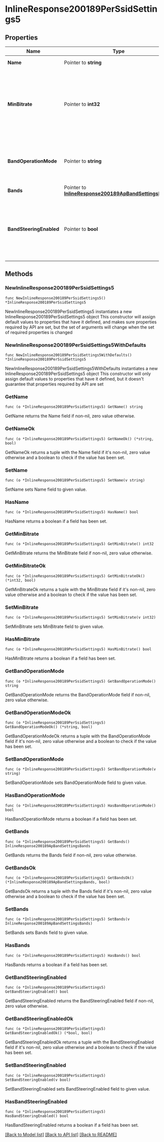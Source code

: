 # InlineResponse200189PerSsidSettings5

## Properties

Name | Type | Description | Notes
------------ | ------------- | ------------- | -------------
**Name** | Pointer to **string** | Name of SSID | [optional] 
**MinBitrate** | Pointer to **int32** | Sets min bitrate (Mbps) of this SSID. Can be one of &#39;1&#39;, &#39;2&#39;, &#39;5.5&#39;, &#39;6&#39;, &#39;9&#39;, &#39;11&#39;, &#39;12&#39;, &#39;18&#39;, &#39;24&#39;, &#39;36&#39;, &#39;48&#39; or &#39;54&#39;. | [optional] 
**BandOperationMode** | Pointer to **string** | Choice between &#39;dual&#39;, &#39;2.4ghz&#39;, &#39;5ghz&#39;, &#39;6ghz&#39; or &#39;multi&#39;. | [optional] 
**Bands** | Pointer to [**InlineResponse200189ApBandSettingsBands**](InlineResponse200189ApBandSettingsBands.md) |  | [optional] 
**BandSteeringEnabled** | Pointer to **bool** | Steers client to most open band between 2.4 GHz and 5 GHz. Can be either true or false. | [optional] 

## Methods

### NewInlineResponse200189PerSsidSettings5

`func NewInlineResponse200189PerSsidSettings5() *InlineResponse200189PerSsidSettings5`

NewInlineResponse200189PerSsidSettings5 instantiates a new InlineResponse200189PerSsidSettings5 object
This constructor will assign default values to properties that have it defined,
and makes sure properties required by API are set, but the set of arguments
will change when the set of required properties is changed

### NewInlineResponse200189PerSsidSettings5WithDefaults

`func NewInlineResponse200189PerSsidSettings5WithDefaults() *InlineResponse200189PerSsidSettings5`

NewInlineResponse200189PerSsidSettings5WithDefaults instantiates a new InlineResponse200189PerSsidSettings5 object
This constructor will only assign default values to properties that have it defined,
but it doesn't guarantee that properties required by API are set

### GetName

`func (o *InlineResponse200189PerSsidSettings5) GetName() string`

GetName returns the Name field if non-nil, zero value otherwise.

### GetNameOk

`func (o *InlineResponse200189PerSsidSettings5) GetNameOk() (*string, bool)`

GetNameOk returns a tuple with the Name field if it's non-nil, zero value otherwise
and a boolean to check if the value has been set.

### SetName

`func (o *InlineResponse200189PerSsidSettings5) SetName(v string)`

SetName sets Name field to given value.

### HasName

`func (o *InlineResponse200189PerSsidSettings5) HasName() bool`

HasName returns a boolean if a field has been set.

### GetMinBitrate

`func (o *InlineResponse200189PerSsidSettings5) GetMinBitrate() int32`

GetMinBitrate returns the MinBitrate field if non-nil, zero value otherwise.

### GetMinBitrateOk

`func (o *InlineResponse200189PerSsidSettings5) GetMinBitrateOk() (*int32, bool)`

GetMinBitrateOk returns a tuple with the MinBitrate field if it's non-nil, zero value otherwise
and a boolean to check if the value has been set.

### SetMinBitrate

`func (o *InlineResponse200189PerSsidSettings5) SetMinBitrate(v int32)`

SetMinBitrate sets MinBitrate field to given value.

### HasMinBitrate

`func (o *InlineResponse200189PerSsidSettings5) HasMinBitrate() bool`

HasMinBitrate returns a boolean if a field has been set.

### GetBandOperationMode

`func (o *InlineResponse200189PerSsidSettings5) GetBandOperationMode() string`

GetBandOperationMode returns the BandOperationMode field if non-nil, zero value otherwise.

### GetBandOperationModeOk

`func (o *InlineResponse200189PerSsidSettings5) GetBandOperationModeOk() (*string, bool)`

GetBandOperationModeOk returns a tuple with the BandOperationMode field if it's non-nil, zero value otherwise
and a boolean to check if the value has been set.

### SetBandOperationMode

`func (o *InlineResponse200189PerSsidSettings5) SetBandOperationMode(v string)`

SetBandOperationMode sets BandOperationMode field to given value.

### HasBandOperationMode

`func (o *InlineResponse200189PerSsidSettings5) HasBandOperationMode() bool`

HasBandOperationMode returns a boolean if a field has been set.

### GetBands

`func (o *InlineResponse200189PerSsidSettings5) GetBands() InlineResponse200189ApBandSettingsBands`

GetBands returns the Bands field if non-nil, zero value otherwise.

### GetBandsOk

`func (o *InlineResponse200189PerSsidSettings5) GetBandsOk() (*InlineResponse200189ApBandSettingsBands, bool)`

GetBandsOk returns a tuple with the Bands field if it's non-nil, zero value otherwise
and a boolean to check if the value has been set.

### SetBands

`func (o *InlineResponse200189PerSsidSettings5) SetBands(v InlineResponse200189ApBandSettingsBands)`

SetBands sets Bands field to given value.

### HasBands

`func (o *InlineResponse200189PerSsidSettings5) HasBands() bool`

HasBands returns a boolean if a field has been set.

### GetBandSteeringEnabled

`func (o *InlineResponse200189PerSsidSettings5) GetBandSteeringEnabled() bool`

GetBandSteeringEnabled returns the BandSteeringEnabled field if non-nil, zero value otherwise.

### GetBandSteeringEnabledOk

`func (o *InlineResponse200189PerSsidSettings5) GetBandSteeringEnabledOk() (*bool, bool)`

GetBandSteeringEnabledOk returns a tuple with the BandSteeringEnabled field if it's non-nil, zero value otherwise
and a boolean to check if the value has been set.

### SetBandSteeringEnabled

`func (o *InlineResponse200189PerSsidSettings5) SetBandSteeringEnabled(v bool)`

SetBandSteeringEnabled sets BandSteeringEnabled field to given value.

### HasBandSteeringEnabled

`func (o *InlineResponse200189PerSsidSettings5) HasBandSteeringEnabled() bool`

HasBandSteeringEnabled returns a boolean if a field has been set.


[[Back to Model list]](../README.md#documentation-for-models) [[Back to API list]](../README.md#documentation-for-api-endpoints) [[Back to README]](../README.md)


